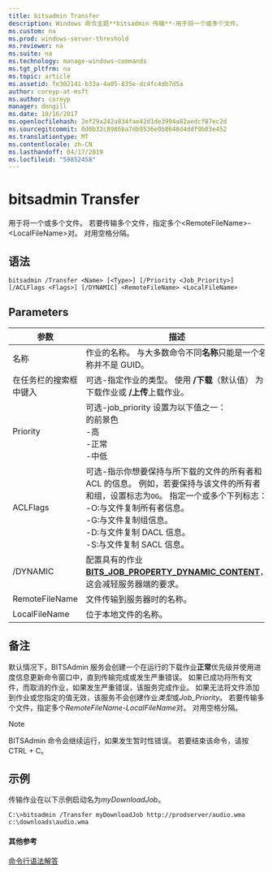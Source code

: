 ```yaml
---
title: bitsadmin Transfer
description: Windows 命令主题**bitsadmin 传输**-用于将一个或多个文件。
ms.custom: na
ms.prod: windows-server-threshold
ms.reviewer: na
ms.suite: na
ms.technology: manage-windows-commands
ms.tgt_pltfrm: na
ms.topic: article
ms.assetid: fe302141-b33a-4a05-835e-dc4fc4db7d5a
author: coreyp-at-msft
ms.author: coreyp
manager: dongill
ms.date: 10/16/2017
ms.openlocfilehash: 2ef29a242a834fae42d1de3994a82aedcf87ec2d
ms.sourcegitcommit: 0d0b32c8986ba7db9536e0b8648d4ddf9b03e452
ms.translationtype: MT
ms.contentlocale: zh-CN
ms.lasthandoff: 04/17/2019
ms.locfileid: "59852458"
---
```

# <a name="bitsadmin-transfer"></a>bitsadmin Transfer

用于将一个或多个文件。 若要传输多个文件，指定多个\<RemoteFileName\>-\<LocalFileName\>对。 对用空格分隔。

## <a name="syntax"></a>语法

```
bitsadmin /Transfer <Name> [<Type>] [/Priority <Job_Priority>] [/ACLFlags <Flags>] [/DYNAMIC] <RemoteFileName> <LocalFileName>
```

## <a name="parameters"></a>Parameters

|参数|描述|
|---------|-----------|
|名称|作业的名称。 与大多数命令不同**名称**只能是一个名称并不是 GUID。|
|在任务栏的搜索框中键入|可选-指定作业的类型。 使用 **/下载**（默认值） 为下载作业或 **/上传**上载作业。|
|Priority|可选-job_priority 设置为以下值之一：</br>的前景色</br>-高</br>-正常</br>-中低|
|ACLFlags|可选-指示你想要保持与所下载的文件的所有者和 ACL 的信息。 例如，若要保持与该文件的所有者和组，设置标志为`OG`。 指定一个或多个下列标志：</br>-O:与文件复制所有者信息。</br>-G:与文件复制组信息。</br>-D:与文件复制 DACL 信息。</br>-S:与文件复制 SACL 信息。|
|\/DYNAMIC|配置具有的作业[ **BITS_JOB_PROPERTY_DYNAMIC_CONTENT**](/windows/desktop/api/bits5_0/ne-bits5_0-bits_job_property_id)，这会减轻服务器端的要求。|
|RemoteFileName|文件传输到服务器时的名称。|
|LocalFileName|位于本地文件的名称。|

## <a name="remarks"></a>备注

默认情况下，BITSAdmin 服务会创建一个在运行的下载作业**正常**优先级并使用进度信息更新命令窗口中，直到传输完成或发生严重错误。 如果已成功将所有文件，而取消的作业，如果发生严重错误，该服务完成作业。 如果无法将文件添加到作业或您指定的值无效，该服务不会创建作业*类型*或*Job_Priority*。 若要传输多个文件，指定多个*RemoteFileName*-*LocalFileName*对。 对用空格分隔。

> [!NOTE]
> BITSAdmin 命令会继续运行，如果发生暂时性错误。 若要结束该命令，请按 CTRL + C。

## <a name="BKMK_examples"></a>示例

传输作业在以下示例启动名为*myDownloadJob*。
```
C:\>bitsadmin /Transfer myDownloadJob http://prodserver/audio.wma c:\downloads\audio.wma
```

#### <a name="additional-references"></a>其他参考

[命令行语法解答](command-line-syntax-key.md)